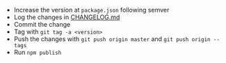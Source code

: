 - Increase the version at `package.json` following semver
- Log the changes in [CHANGELOG.md](./CHANGELOG.md)
- Commit the change
- Tag with `git tag -a <version>`
- Push the changes with `git push origin master` and `git push origin --tags`
- Run `npm publish`
